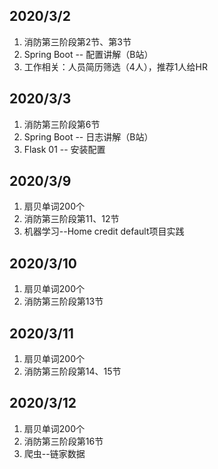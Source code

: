 ## 2020/3/2
1. 消防第三阶段第2节、第3节
2. Spring Boot -- 配置讲解（B站）
3. 工作相关：人员简历筛选（4人），推荐1人给HR

## 2020/3/3
1. 消防第三阶段第6节
2. Spring Boot -- 日志讲解（B站）
3. Flask 01 -- 安装配置

## 2020/3/9
1. 扇贝单词200个
2. 消防第三阶段第11、12节
3. 机器学习--Home credit default项目实践

## 2020/3/10
1. 扇贝单词200个
2. 消防第三阶段第13节

## 2020/3/11
1. 扇贝单词200个
2. 消防第三阶段第14、15节

## 2020/3/12
1. 扇贝单词200个
2. 消防第三阶段第16节
3. 爬虫--链家数据